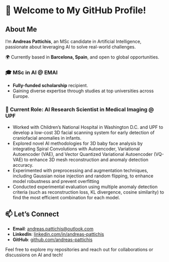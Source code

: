 # 👋 Welcome to My GitHub Profile!

## About Me  
I’m **Andreas Pattichis**, an MSc candidate in Artificial Intelligence, passionate about leveraging AI to solve real-world challenges.

🌍 Currently based in **Barcelona, Spain**, and open to global opportunities.  

### 🎓 **MSc in AI @ EMAI**  
- **Fully-funded scholarship** recipient.  
- Gaining diverse expertise through studies at top universities across Europe.

### 🚀 **Current Role: AI Research Scientist in Medical Imaging @ UPF**  
- Worked with Children’s National Hospital in Washington D.C. and UPF to develop a low-cost 3D facial scanning system for early detection of craniofacial anomalies in infants.
- Explored novel AI methodologies for 3D baby face analysis by integrating Spiral Convolutions with Autoencoder, Variational Autoencoder (VAE), and Vector Quantized Variational Autoencoder (VQ-VAE) to enhance 3D mesh reconstruction and anomaly detection accuracy.
- Experimented with preprocessing and augmentation techniques, including Gaussian noise injection and random flipping, to enhance model robustness and prevent overfitting
- Conducted experimental evaluation using multiple anomaly detection criteria (such as reconstruction loss, KL divergence, cosine similarity) to find the most efficient combination for each model.

## 📫 Let’s Connect  
- **Email**: [andreas.pattichis@outlook.com](mailto:andreas.pattichis@outlook.com)  
- **LinkedIn**: [linkedin.com/in/andreas-pattichis](https://www.linkedin.com/in/andreas-pattichis)  
- **GitHub**: [github.com/andreas-pattichis](https://github.com/andreas-pattichis)  

Feel free to explore my repositories and reach out for collaborations or discussions on AI and tech!
